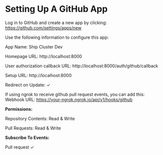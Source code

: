 # Setting Up A GitHub App

Log in to GitHub and create a new app by clicking: https://github.com/settings/apps/new

Use the following information to configure this app:

App Name: Ship Cluster Dev

Homepage URL: http://localhost:8000

User authorization callback URL: http://localhost:8000/auth/github/callback

Setup URL: http://localhost:8000

Redirect on Update: ✓

If using ngrok to receive github pull request events, you can add this:
Webhook URL: https://your-ngrok.ngrok.io/api/v1/hooks/github

**Permissions:**

Repository Contents: Read & Write

Pull Requests: Read & Write

**Subscribe To Events:**

Pull request ✓

